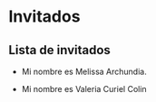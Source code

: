# Invitados

## Lista de invitados

* Mi nombre es Melissa Archundia.

* Mi nombre es Valeria Curiel Colin
